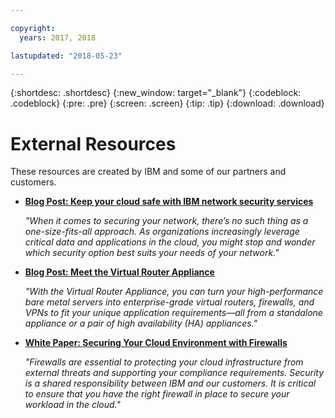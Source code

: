 ```yaml
---

copyright:
  years: 2017, 2018

lastupdated: "2018-05-23"

---
```


{:shortdesc: .shortdesc}
{:new_window: target="_blank"}
{:codeblock: .codeblock}
{:pre: .pre}
{:screen: .screen}
{:tip: .tip}
{:download: .download}

# External Resources

These resources are created by IBM and some of our partners and customers.

* [**Blog Post: Keep your cloud safe with IBM network security services**](https://www.ibm.com/blogs/bluemix/2017/09/keep-cloud-safe-ibm-network-security-services/)

    *"When it comes to securing your network, there’s no such thing as a one-size-fits-all approach. As organizations increasingly leverage critical data and applications in the cloud, you might stop and wonder which security option best suits your needs of your network."*
    
* [**Blog Post: Meet the Virtual Router Appliance**](https://www.ibm.com/blogs/bluemix/2017/07/virtual-router-appliance/)

    *"With the Virtual Router Appliance, you can turn your high-performance bare metal servers into enterprise-grade virtual routers, firewalls, and VPNs to fit your unique application requirements—all from a standalone appliance or a pair of high availability (HA) appliances."*
    
* [**White Paper: Securing Your Cloud Environment with Firewalls**](https://www-01.ibm.com/common/ssi/cgi-bin/ssialias?htmlfid=KUS12407USEN&)

	*"Firewalls are essential to protecting your cloud infrastructure from external threats and supporting your compliance requirements. Security is a shared responsibility between IBM and our customers. It is critical to ensure that you have the right firewall in place to secure your workload in the cloud."*